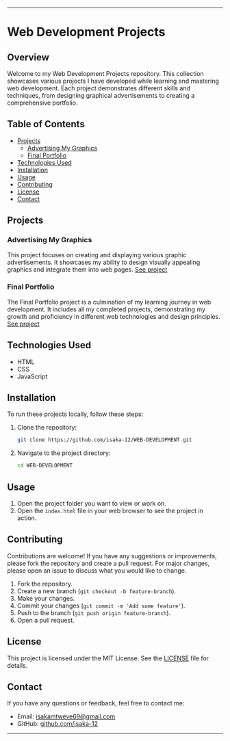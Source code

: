 
---

# Web Development Projects

## Overview

Welcome to my Web Development Projects repository. This collection showcases various projects I have developed while learning and mastering web development. Each project demonstrates different skills and techniques, from designing graphical advertisements to creating a comprehensive portfolio.

## Table of Contents

- [Projects](#projects)
  - [Advertising My Graphics](#advertising-my-graphics)
  - [Final Portfolio](#final-portfolio)
- [Technologies Used](#technologies-used)
- [Installation](#installation)
- [Usage](#usage)
- [Contributing](#contributing)
- [License](#license)
- [Contact](#contact)

## Projects

### Advertising My Graphics
This project focuses on creating and displaying various graphic advertisements. It showcases my ability to design visually appealing graphics and integrate them into web pages. [See project](https://github.com/isaka-12/WEB-DEVELOPMENT/tree/main/ADVERTISING%20MY%20GRAPHICS)

### Final Portfolio
The Final Portfolio project is a culmination of my learning journey in web development. It includes all my completed projects, demonstrating my growth and proficiency in different web technologies and design principles. [See project](https://github.com/isaka-12/WEB-DEVELOPMENT/tree/main/FINAL%20PORTOFOLIO)

## Technologies Used

- HTML
- CSS
- JavaScript
  
## Installation

To run these projects locally, follow these steps:

1. Clone the repository:
   ```bash
   git clone https://github.com/isaka-12/WEB-DEVELOPMENT.git
   ```

2. Navigate to the project directory:
   ```bash
   cd WEB-DEVELOPMENT
   ```

## Usage

1. Open the project folder you want to view or work on.
2. Open the `index.html` file in your web browser to see the project in action.

## Contributing

Contributions are welcome! If you have any suggestions or improvements, please fork the repository and create a pull request. For major changes, please open an issue to discuss what you would like to change.

1. Fork the repository.
2. Create a new branch (`git checkout -b feature-branch`).
3. Make your changes.
4. Commit your changes (`git commit -m 'Add some feature'`).
5. Push to the branch (`git push origin feature-branch`).
6. Open a pull request.

## License

This project is licensed under the MIT License. See the [LICENSE](LICENSE) file for details.

## Contact

If you have any questions or feedback, feel free to contact me:

- Email: [isakamtweve69@gmail.com](mailto:isakamtweve69@gmail.com)
- GitHub: [github.com/isaka-12](https://github.com/isaka-12)

---
